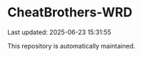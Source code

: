 # CheatBrothers-WRD

Last updated: 2025-06-23 15:31:55

This repository is automatically maintained.
